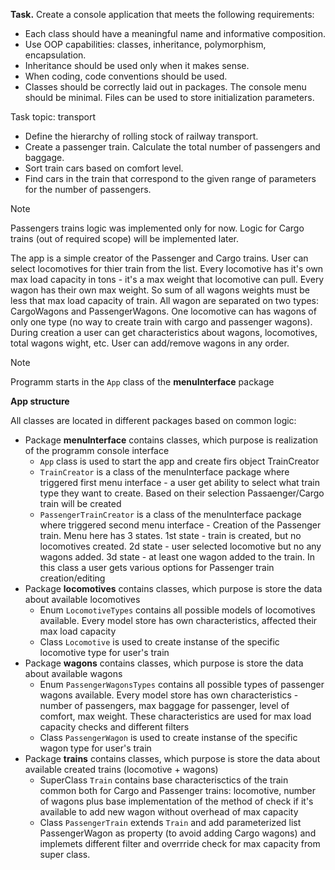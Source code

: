 **Task.** Create a console application that meets the following requirements:
- Each class should have a meaningful name and informative composition.
- Use OOP capabilities: classes, inheritance, polymorphism, encapsulation.
- Inheritance should be used only when it makes sense.
- When coding, code conventions should be used.
- Classes should be correctly laid out in packages. The console menu should be minimal. Files can be used to store initialization parameters.

Task topic: transport
- Define the hierarchy of rolling stock of railway transport.
- Create a passenger train. Calculate the total number of passengers and baggage.
- Sort train cars based on comfort level.
- Find cars in the train that correspond to the given range of parameters for the number of passengers.

> [!NOTE]
> Passengers trains logic was implemented only for now. Logic for Cargo trains (out of required scope) will be implemented later.

The app is a simple creator of the Passenger and Cargo trains. User can select locomotives for thier train from the list. Every locomotive has it's own max load capacity in tons - it's a max weight that locomotive can pull. Every wagon has their own max weight. So sum of all wagons weights must be less that max load capacity of train. All wagon are separated on two types: CargoWagons and PassengerWagons. One locomotive can has wagons of only one type (no way to create train with cargo and passenger wagons). During creation a user can get characteristics about wagons, locomotives, total wagons wight, etc. User can add/remove wagons in any order. 

> [!NOTE]
> Programm starts in the `App` class of the **menuInterface** package

**App structure**

All classes are located in different packages based on common logic:
- Package **menuInterface** contains classes, which purpose is realization of the programm console interface
   - `App` class is used to start the app and create firs object TrainCreator
   - `TrainCreator` is a class of the menuInterface package where triggered first menu interface - a user get ability to select what train type they want to create. Based on their selection Passaenger/Cargo train will be created
   - `PassengerTrainCreator` is a class of the menuInterface package where triggered second menu interface - Creation of the Passenger train. Menu here has 3 states. 1st state - train is created, but no locomotives created. 2d state - user selected locomotive but no any wagons added. 3d state - at least one wagon added to the train. In this class a user gets various options for Passenger train creation/editing
-  Package **locomotives** contains classes, which purpose is store the data about available locomotives
   - Enum `LocomotiveTypes` contains all possible models of locomotives available. Every model store has own characteristics, affected their max load capacity
   - Class `Locomotive` is used to create instanse of the specific locomotive type for user's train
-  Package **wagons** contains classes, which purpose is store the data about available wagons
   - Enum `PassengerWagonsTypes` contains all possible types of passenger wagons available. Every model store has own characteristics - number of passengers, max baggage for passenger, level of comfort, max weight. These characteristics are used for max load capacity checks and different filters
   - Class `PassengerWagon` is used to create instanse of the specific wagon type for user's train
-  Package **trains** contains classes, which purpose is store the data about available created trains (locomotive + wagons)
   - SuperClass `Train` contains base characterisctics of the train common both for Cargo and Passenger trains: locomotive, number of wagons plus base implementation of the method of check if it's available to add new wagon without overhead of max capacity
   - Class `PassengerTrain` extends `Train` and add parameterized list PassengerWagon as property (to avoid adding Cargo wagons) and implemets different filter and overrride check for max capacity from super class.
